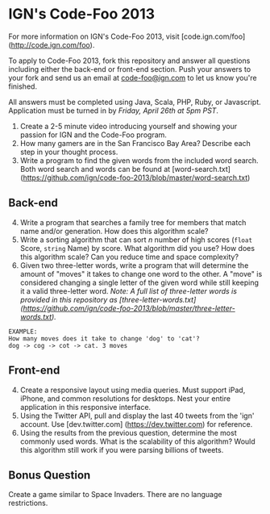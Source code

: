 IGN's Code-Foo 2013
=============

For more information on IGN's Code-Foo 2013, visit [code.ign.com/foo] (http://code.ign.com/foo).

To apply to Code-Foo 2013, fork this repository and answer all questions including either the back-end or front-end section. Push your answers to your fork and send us an email at code-foo@ign.com to let us know you're finished.

All answers must be completed using Java, Scala, PHP, Ruby, or Javascript. Application must be turned in by _Friday, April 26th at 5pm PST_.

1. Create a 2-5 minute video introducing yourself and showing your passion for IGN and the Code-Foo program.
2. How many gamers are in the San Francisco Bay Area? Describe each step in your thought process.
3. Write a program to find the given words from the included word search. Both word search and words can be found at [word-search.txt] (https://github.com/ign/code-foo-2013/blob/master/word-search.txt)

Back-end
--------

4. Write a program that searches a family tree for members that match name and/or generation. How does this algorithm scale?
5. Write a sorting algorithm that can sort _n_ number of high scores (`float` Score, `string` Name) by score. What algorithm did you use? How does this algorithm scale? Can you reduce time and space complexity?
6. Given two three-letter words, write a program that will determine the amount of "moves" it takes to change one word to the other. A "move" is considered changing a single letter of the given word while still keeping it a valid three-letter word. 
_Note: A full list of three-letter words is provided in this repository as [three-letter-words.txt] (https://github.com/ign/code-foo-2013/blob/master/three-letter-words.txt)._

```
EXAMPLE:
How many moves does it take to change 'dog' to 'cat'?
dog -> cog -> cot -> cat. 3 moves
```

Front-end
---------

4. Create a responsive layout using media queries. Must support iPad, iPhone, and common resolutions for desktops. Nest your entire application in this responsive interface.
5. Using the Twitter API, pull and display the last 40 tweets from the 'ign' account. Use [dev.twitter.com] (https://dev.twitter.com) for reference.
6. Using the results from the previous question, determine the most commonly used words. What is the scalability of this algorithm? Would this algorithm still work if you were parsing billions of tweets.

Bonus Question
--------------
Create a game similar to Space Invaders. There are no language restrictions.
